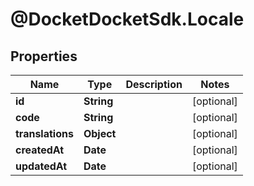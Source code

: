# @DocketDocketSdk.Locale

## Properties
Name | Type | Description | Notes
------------ | ------------- | ------------- | -------------
**id** | **String** |  | [optional] 
**code** | **String** |  | [optional] 
**translations** | **Object** |  | [optional] 
**createdAt** | **Date** |  | [optional] 
**updatedAt** | **Date** |  | [optional] 



